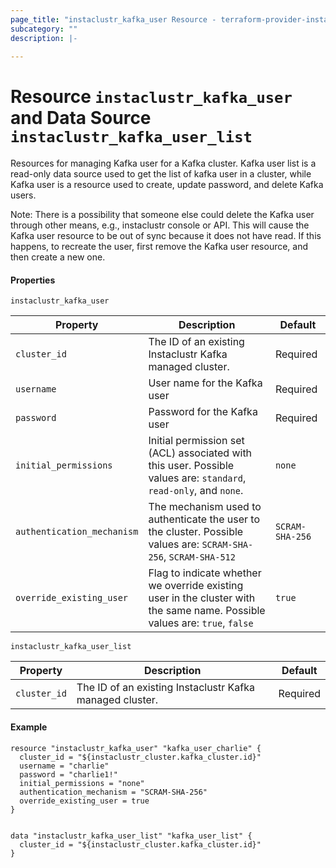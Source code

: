 ```yaml
---
page_title: "instaclustr_kafka_user Resource - terraform-provider-instaclustr"
subcategory: ""
description: |-
  
---
```


# Resource  `instaclustr_kafka_user` and Data Source `instaclustr_kafka_user_list`                             
Resources for managing Kafka user for a Kafka cluster. 
Kafka user list is a read-only data source used to get the list of kafka user in a cluster, 
while Kafka user is a resource used to create, update password, and delete Kafka users.

Note: There is a possibility that someone else could delete the Kafka user through other means, e.g., instaclustr console or API.
This will cause the Kafka user resource to be out of sync because it does not have read.
If this happens, to recreate the user, first remove the Kafka user resource, and then create a new one.

#### Properties
`instaclustr_kafka_user`

Property | Description | Default
---------|-------------|--------
`cluster_id`|The ID of an existing Instaclustr Kafka managed cluster. |Required
`username`|User name for the Kafka user|Required
`password`|Password for the Kafka user|Required
`initial_permissions`|Initial permission set (ACL) associated with this user. Possible values are: `standard`, `read-only`, and `none`. | `none`
`authentication_mechanism`|The mechanism used to authenticate the user to the cluster. Possible values are: `SCRAM-SHA-256`, `SCRAM-SHA-512`|`SCRAM-SHA-256`
`override_existing_user`|Flag to indicate whether we override existing user in the cluster with the same name. Possible values are: `true`, `false`|`true`


`instaclustr_kafka_user_list`

Property | Description | Default
---------|-------------|--------
`cluster_id`|The ID of an existing Instaclustr Kafka managed cluster. |Required

#### Example
```
resource "instaclustr_kafka_user" "kafka_user_charlie" {
  cluster_id = "${instaclustr_cluster.kafka_cluster.id}"
  username = "charlie"
  password = "charlie1!"
  initial_permissions = "none"
  authentication_mechanism = "SCRAM-SHA-256"
  override_existing_user = true
}


data "instaclustr_kafka_user_list" "kafka_user_list" {
  cluster_id = "${instaclustr_cluster.kafka_cluster.id}"
}
```
